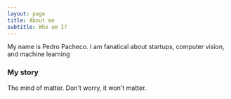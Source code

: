 ```yaml
---
layout: page
title: About me
subtitle: Who am I?
---
```


My name is Pedro Pacheco. I am fanatical about startups, computer vision, and machine learning

### My story

The mind of matter. Don't worry, it won't matter.

